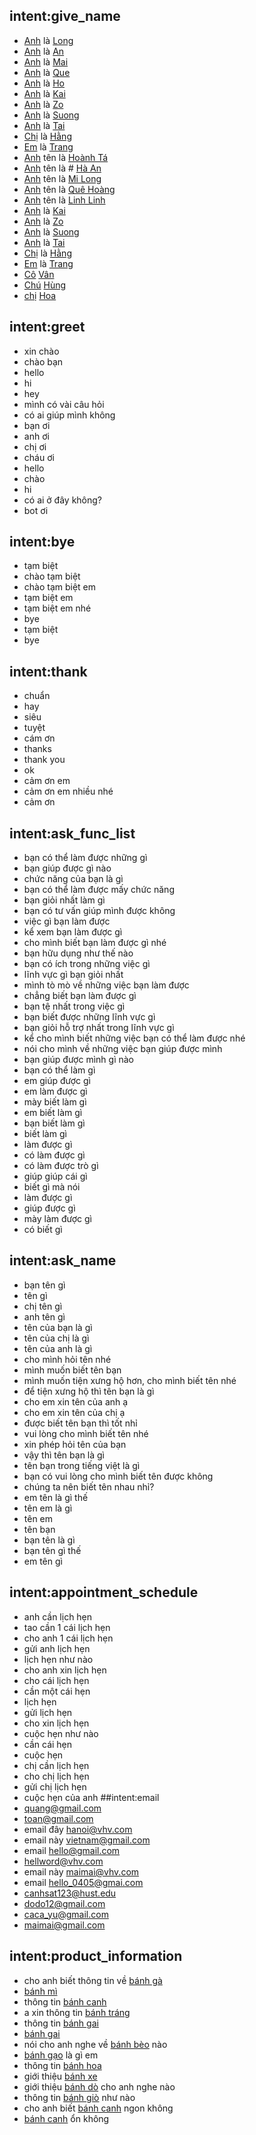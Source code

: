 ## intent:give_name
- [Anh](cust_sex) là [Long](cust_name)
- [Anh](cust_sex) là [An](cust_name)
- [Anh](cust_sex) là [Mai](cust_name)
- [Anh](cust_sex) là [Que](cust_name)
- [Anh](cust_sex) là [Ho](cust_name)
- [Anh](cust_sex) là [Kai](cust_name)
- [Anh](cust_sex) là [Zo](cust_name)
- [Anh](cust_sex) là [Suong](cust_name)
- [Anh](cust_sex) là [Tai](cust_name)
- [Chị](cust_sex) là [Hằng](cust_name)
- [Em](cust_sex) là [Trang](cust_name)
- [Anh](cust_sex) tên là [Hoành Tá](cust_name)
- [Anh](cust_sex) tên là # [Hà An](cust_name)
- [Anh](cust_sex) tên là [Mi Long](cust_name)
- [Anh](cust_sex) tên là [Quê Hoàng](cust_name)
- [Anh](cust_sex) tên là [Linh Linh](cust_name)
- [Anh](cust_sex) là [Kai](cust_name)
- [Anh](cust_sex) là [Zo](cust_name)
- [Anh](cust_sex) là [Suong](cust_name)
- [Anh](cust_sex) là [Tai](cust_name)
- [Chị](cust_sex) là [Hằng](cust_name)
- [Em](cust_sex) là [Trang](cust_name)
- [Cô](cust_sex) [Vân](cust_name)
- [Chú](cust_sex) [Hùng](cust_name)
- [chị](cust_sex) [Hoa](cust_name)

## intent:greet
- xin chào
- chào bạn
- hello
- hi
- hey
- mình có vài câu hỏi
- có ai giúp mình không
- bạn ơi
- anh ơi
- chị ơi
- cháu ơi
- hello 
- chào 
- hi 
- có ai ở đây không?
- bot ơi

## intent:bye
- tạm biệt
- chào tạm biệt
- chào tạm biệt em
- tạm biệt em
- tạm biệt em nhé
- bye
- tạm biệt
- bye


## intent:thank
- chuẩn
- hay
- siêu
- tuyệt
- cám ơn
- thanks
- thank you
- ok
- cảm ơn em
- cảm ơn em nhiều nhé
- cảm ơn

## intent:ask_func_list
- bạn có thể làm được những gì
- bạn giúp được gì nào
- chức năng của bạn là gì
- bạn có thể làm được mấy chức năng
- bạn giỏi nhất làm gì
- bạn có tư vấn giúp mình được không
- việc gì bạn làm được
- kể xem bạn làm được gì
- cho mình biết bạn làm được gì nhé
- bạn hữu dụng như thế nào
- bạn có ích trong những việc gì
- lĩnh vực gì bạn giỏi nhất
- mình tò mò về những việc bạn làm được
- chẳng biết bạn làm được gì
- bạn tệ nhất trong việc gì
- bạn biết được những lĩnh vực gì
- bạn giỏi hỗ trợ nhất trong lĩnh vực gì
- kể cho mình biết những việc bạn có thể làm được nhé
- nói cho mình về những việc bạn giúp được mình
- bạn giúp được mình gì nào
- bạn có thể làm gì
- em giúp được gì
- em làm được gì
- mày biết làm gì
- em biết làm gì
- bạn biết làm gì
- biết làm gì
- làm được gì 
- có làm được gì 
- có làm được trò gì 
- giúp giúp cái gì
- biết gì mà nói
- làm được gì
- giúp được gì
- mày làm được gì
- có biết gì 

## intent:ask_name
- bạn tên gì
- tên gì
- chị tên gì
- anh tên gì
- tên của bạn là gì
- tên của chị là gì
- tên của anh là gì
- cho mình hỏi tên nhé
- mình muốn biết tên bạn
- mình muốn tiện xưng hộ hơn, cho mình biết tên nhé
- để tiện xưng hộ thì tên bạn là gì
- cho em xin tên của anh ạ
- cho em xin tên của chị ạ
- được biết tên bạn thì tốt nhỉ
- vui lòng cho mình biết tên nhé
- xin phép hỏi tên của bạn
- vậy thì tên bạn là gì
- tên bạn trong tiếng việt là gì
- bạn có vui lòng cho mình biết tên được không
- chúng ta nên biết tên nhau nhỉ?
- em tên là gì thế
- tên em là gì
- tên em 
- tên bạn 
- bạn tên là gì 
- bạn tên gì thế
- em tên gì
## intent:appointment_schedule
- anh cần lịch hẹn
- tao cần 1 cái lịch hẹn
- cho anh 1 cái lịch hẹn
- gửi anh lịch hẹn
- lịch hẹn như nào
- cho anh xin lịch hẹn
- cho cái lịch hẹn
- cần một cái hẹn
- lịch hẹn
- gửi lịch hẹn
- cho xin lịch hẹn
- cuộc hẹn như nào
- cần cái hẹn
- cuộc hẹn
- chị cần lịch hẹn
- cho chị lịch hẹn
- gửi chị lịch hẹn
- cuộc hẹn của anh
##intent:email
- [quang@gmail.com](cust_email)
- [toan@gmail.com](cust_email)
- email đây [hanoi@vhv.com](cust_email)
- email này [vietnam@gmail.com](cust_email)
- email [hello@gmail.com](cust_email)
- [hellword@vhv.com](cust_email)
- email này [maimai@vhv.com](cust_email)
- email [hello_0405@gmai.com](cust_email)
- [canhsat123@hust.edu](cust_email)
- [dodo12@gmail.com](cust_email)
- [caca_yu@gmail.com](cust_email)
- [maimai@gmail.com](cust_email)
## intent:product_information
- cho anh biết thông tin về [bánh gà](cust_cake)
- [bánh mì](cust_cake)
- thông tin [bánh canh](cust_cake)
- a xin thông tin [bánh tráng](cust_cake)
- thông tin [bánh gai](cust_cake)
- [bánh gai](cust_cake)
- nói cho anh nghe về [bánh bèo](cust_cake) nào
- [bánh gạo](cust_cake) là gì em
- thông tin [bánh hoa](cust_cake)
- giới thiệu [bánh xe](cust_cake)
- giới thiệu [bánh dò](cust_cake) cho anh nghe nào
- thông tin [bánh giò](cust_cake) như nào
- cho anh biết [bánh canh](cust_cake) ngon không
- [bánh canh](cust_cake) ổn không
